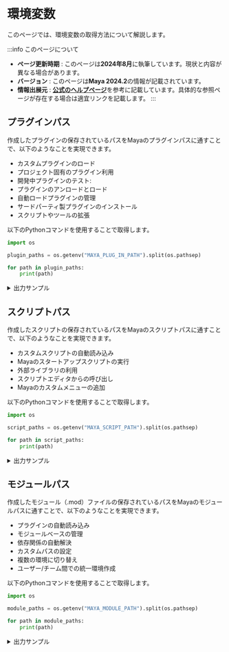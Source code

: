 # 環境変数

このページでは、環境変数の取得方法について解説します。

:::info このページについて

- **ページ更新時期** : このページは**2024年8月**に執筆しています。現状と内容が異なる場合があります。
- **バージョン** : このページは**Maya 2024.2**の情報が記載されています。
- **情報出展元** : [**公式のヘルプページ**](https://help.autodesk.com/view/MAYAUL/2024/ENU/?guid=GUID-925EB3B5-1839-45ED-AA2E-3184E3A45AC7)を参考に記載しています。具体的な参照ページが存在する場合は適宜リンクを記載します。
:::

## プラグインパス

作成したプラグインの保存されているパスをMayaのプラグインパスに通すことで、以下のようなことを実現できます。

- カスタムプラグインのロード
- プロジェクト固有のプラグイン利用
- 開発中プラグインのテスト:
- プラグインのアンロードとロード
- 自動ロードプラグインの管理
- サードパーティ製プラグインのインストール
- スクリプトやツールの拡張

以下のPythonコマンドを使用することで取得します。

```python title="print_maya_plugin_paths"
import os

plugin_paths = os.getenv("MAYA_PLUG_IN_PATH").split(os.pathsep)

for path in plugin_paths:
    print(path)
```

<details>  
  	<summary>出力サンプル</summary>  

		C:/Users/owner/Documents/maya/2024/plug-ins  
		C:/Users/owner/Documents/maya/plug-ins  
		C:/Program Files/Autodesk/Maya2024/bin/plug-ins  
		C:/Program Files/Autodesk/Maya2024/plug-ins/ATF/plug-ins  
		C:/Program Files/Autodesk/Bifrost/Maya2024/2.7.1.1/bifrost/plug-ins  
		C:/Program Files/Common Files/Autodesk/ApplicationPlugins/bifrost/Contents/plug-ins  
		C:/Program Files/Autodesk/LookdevX/Maya/2024/1.2.0/plug-ins/lookdevx/plug-ins  
		C:/Program Files/Autodesk/Maya2024/plug-ins/MASH/plug-ins  
		C:/Program Files/Autodesk/MayaUSD/Maya2024/0.25.0/mayausd/MayaUSD/lib/maya  
		C:/Program Files/Autodesk/MayaUSD/Maya2024/0.25.0/mayausd/MayaUSD/plugin/adsk/plugin  
		C:/Program Files/Autodesk/Bifrost/Maya2024/2.7.1.1/bifrost/null  
		C:/Program Files/Autodesk/Maya2024/plug-ins/fbx/plug-ins  
		C:/Program Files/Autodesk/Maya2024/plug-ins/camd/plug-ins  
		C:/Program Files/Autodesk/Arnold/maya2024/plug-ins  
		C:/Program Files/Allegorithmic/Adobe Substance 3D for Maya/2024/plug-ins  
		C:/Program Files/Autodesk/Maya2024/plug-ins/sweep/plug-ins  
		C:/Program Files/Autodesk/Bifrost/Maya2024/2.7.1.1/vnn/plug-ins  
		C:/Program Files/Autodesk/Maya2024/plug-ins/xgen/plug-ins  
</details>

## スクリプトパス

作成したスクリプトの保存されているパスをMayaのスクリプトパスに通すことで、以下のようなことを実現できます。

- カスタムスクリプトの自動読み込み
- Mayaのスタートアップスクリプトの実行
- 外部ライブラリの利用
- スクリプトエディタからの呼び出し
- Mayaのカスタムメニューの追加

以下のPythonコマンドを使用することで取得します。

```python title="print_maya_script_paths"
import os

script_paths = os.getenv("MAYA_SCRIPT_PATH").split(os.pathsep)

for path in script_paths:
    print(path)
```

<details>
  	<summary>出力サンプル</summary>

		C:/Users/owner/Documents/maya/projects/default/scripts  
		C:/Users/owner/Documents/maya/2024/scripts  
		C:/Users/owner/Documents/maya/scripts  
		C:/Users/owner/Documents/maya/2024/presets  
		C:/Users/owner/Documents/maya/2024/prefs/shelves  
		C:/Users/owner/Documents/maya/2024/prefs/markingMenus  
		C:/Users/owner/Documents/maya/2024/prefs/scripts  
		C:/Program Files/Autodesk/Maya2024/scripts  
		C:/Program Files/Autodesk/Maya2024/scripts/startup  
		C:/Program Files/Autodesk/Maya2024/scripts/shelves  
		C:/Program Files/Autodesk/Maya2024/scripts/others  
		C:/Program Files/Autodesk/Maya2024/scripts/AETemplates  
		C:/Program Files/Autodesk/Maya2024/scripts/unsupported  
		C:/Program Files/Autodesk/Maya2024/scripts/paintEffects  
		C:/Program Files/Autodesk/Maya2024/scripts/fluidEffects  
		C:/Program Files/Autodesk/Maya2024/scripts/hair  
		C:/Program Files/Autodesk/Maya2024/scripts/cloth  
		C:/Program Files/Autodesk/Maya2024/scripts/live  
		C:/Program Files/Autodesk/Maya2024/scripts/fur  
		C:/Program Files/Autodesk/Maya2024/scripts/muscle  
		C:/Program Files/Autodesk/Maya2024/scripts/turtle  
		C:/Program Files/Autodesk/Maya2024/scripts/FBX  
		C:/Program Files/Autodesk/Maya2024/scripts/mayaHIK  
		C:/Program Files/Autodesk/Maya2024/plug-ins/ATF/scripts  
		C:/Program Files/Autodesk/Bifrost/Maya2024/2.7.1.1/bifrost/scripts  
		C:/Program Files/Common Files/Autodesk/ApplicationPlugins/bifrost/Contents/scripts  
		C:/Program Files/Autodesk/LookdevX/Maya/2024/1.2.0/plug-ins/lookdevx/scripts  
		C:/Program Files/Autodesk/Maya2024/plug-ins/MASH/scripts  
		C:/Program Files/Autodesk/MayaUSD/Maya2024/0.25.0/mayausd/MayaUSD/plugin/adsk/scripts  
		C:/Program Files/Autodesk/MayaUSD/Maya2024/0.25.0/mayausd/MayaUSD/lib/scripts  
		C:/Program Files/Autodesk/MayaUSD/Maya2024/0.25.0/mayausd/USD/lib/python  
		C:/Program Files/Autodesk/Maya2024/plug-ins/fbx/scripts  
		C:/Program Files/Autodesk/Maya2024/plug-ins/camd/scripts  
		C:/Program Files/Autodesk/Arnold/maya2024/scripts  
		C:/Program Files/Allegorithmic/Adobe Substance 3D for Maya/2024/scripts  
		C:/Program Files/Autodesk/Maya2024/plug-ins/sweep/scripts  
		C:/Program Files/Autodesk/Bifrost/Maya2024/2.7.1.1/vnn/scripts  
		C:/Program Files/Autodesk/Maya2024/plug-ins/xgen/scripts  
		C:/Program Files/Autodesk/LookdevX/Maya/2024/1.2.0/plug-ins/lookdevx/AEtemplate  
		C:/Program Files/Autodesk/MayaUSD/Maya2024/0.25.0/mayausd/MayaUSD/lib/python  
		C:/Program Files/Autodesk/Arnold/maya2024/scripts/mtoa/mel  
</details>

## モジュールパス

作成したモジュール（.mod）ファイルの保存されているパスをMayaのモジュールパスに通すことで、以下のようなことを実現できます。

- プラグインの自動読み込み
- モジュールベースの管理
- 依存関係の自動解決
- カスタムパスの設定
- 複数の環境に切り替え
- ユーザー/チーム間での統一環境作成

以下のPythonコマンドを使用することで取得します。

```python title="print_maya_module_paths"
import os

module_paths = os.getenv("MAYA_MODULE_PATH").split(os.pathsep)

for path in module_paths:
    print(path)
```

<details>  
  	<summary>出力サンプル</summary>  

		C:/Program Files/Autodesk/Maya2024/modules  
		C:/Users/owner/Documents/maya/2024/modules  
		C:/Users/owner/Documents/maya/modules  
		C:/Program Files/Common Files/Autodesk Shared/Modules/maya/2024  
</details>

